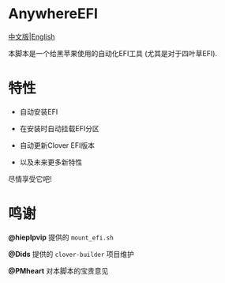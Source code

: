# AnywhereEFI



[中文版](https://github.com/penghubingzhou/AnywhereEFI/blob/master/README-CN.md)|[English](https://github.com/penghubingzhou/AnywhereEFI/blob/master/README.md)



本脚本是一个给黑苹果使用的自动化EFI工具 (尤其是对于四叶草EFI).





# 特性



- 自动安装EFI

- 在安装时自动挂载EFI分区

- 自动更新Clover EFI版本

- 以及未来更多新特性

  

尽情享受它吧!



# 鸣谢



 **@hieplpvip** 提供的  `mount_efi.sh` 

 **@Dids** 提供的  `clover-builder` 项目维护

**@PMheart**  对本脚本的宝贵意见